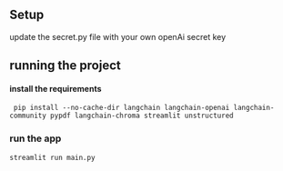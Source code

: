 ## Setup

update the secret.py file with your own openAi secret key

## running the project

#### install the requirements
`
pip install --no-cache-dir langchain langchain-openai langchain-community pypdf langchain-chroma streamlit unstructured`

### run the app
`streamlit run main.py`